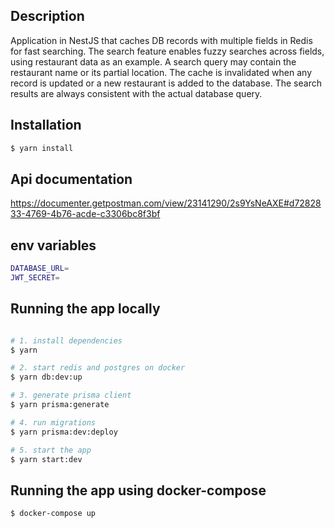 ## Description
Application in NestJS that caches DB records with multiple fields in Redis for fast searching. The search feature enables fuzzy searches across fields, using restaurant data as an example. A search query may contain the restaurant name or its partial location. The cache is invalidated when any record is updated or a new restaurant is added to the database. The search results are always consistent with the actual database query.

## Installation

```bash
$ yarn install
```

## Api documentation

https://documenter.getpostman.com/view/23141290/2s9YsNeAXE#d7282833-4769-4b76-acde-c3306bc8f3bf

## env variables

```bash
DATABASE_URL=
JWT_SECRET=
```

## Running the app locally

```bash

# 1. install dependencies 
$ yarn

# 2. start redis and postgres on docker
$ yarn db:dev:up

# 3. generate prisma client
$ yarn prisma:generate

# 4. run migrations
$ yarn prisma:dev:deploy

# 5. start the app
$ yarn start:dev

```

## Running the app using docker-compose

```bash
$ docker-compose up
```